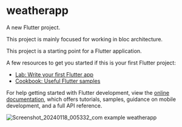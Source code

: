 # weatherapp

A new Flutter project.

This project is mainly focused for working in bloc architecture.

This project is a starting point for a Flutter application.

A few resources to get you started if this is your first Flutter project:

- [Lab: Write your first Flutter app](https://docs.flutter.dev/get-started/codelab)
- [Cookbook: Useful Flutter samples](https://docs.flutter.dev/cookbook)

For help getting started with Flutter development, view the
[online documentation](https://docs.flutter.dev/), which offers tutorials,
samples, guidance on mobile development, and a full API reference.

![Screenshot_20240118_005332_com example weatherapp](https://github.com/idreesmohammed/weather-bloc/assets/89445406/ced575b5-1533-4022-9f31-abce20114713)
